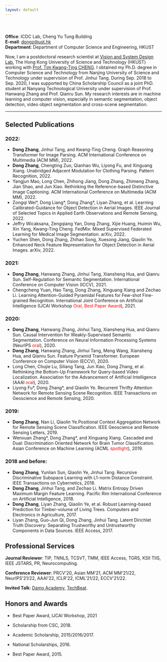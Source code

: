 ```yaml
---
layout: default
---
```

　<br/>
　<br/>
**Office**: ICDC Lab, Cheng Yu Tung Building<br/>
**E-mail**: <dongz@ust.hk><br/>
**Department**: Department of Computer Science and Engineering, HKUST

Now, I am a postdoctoral research scientist at [Vision and System Design Lab](http://vsdl.ust.hk/people.html), The Hong Kong University of Science and Technology (HKUST) working with [Prof. Tim Kwang-Ting CHENG](https://seng.hkust.edu.hk/about/people/faculty/tim-kwang-ting-cheng). I obtained my Ph.D. degree in Computer Science and Technology from Nanjing University of Science and Technology under supervision of Prof. Jinhui Tang. During Sep. 2018 to Sep. 2020, I was supported by China Scholarship Council as a joint PhD. student at Nanyang Technological University under supervision of Prof. Hanwang Zhang and Prof. Qianru Sun. My research interests are in machine learning and computer vision, especially in semantic segmentation, object detection, video object segmentation and cross-scene segmentation.

-----

## Selected Publications   
### 2022:
- **Dong Zhang**, Jinhui Tang, and Kwang-Ting Cheng. Graph Reasoning Transformer for Image Parsing. ACM International Conference on Multimedia (ACM MM), 2022.
- **Dong Zhang**, Chengting Zuo, Qianhao Wu, Liyong Fu, and Xinguang Xiang. Unabridged Adjacent Modulation for Clothing Parsing. Pattern Recognition, 2022.
- Yangjun Mao, Long Chen, Zhihong Jiang, Dong Zhang, Zhimeng Zhang, Jian Shao, and Jun Xiao. Rethinking the Reference-based Distinctive Image Captioning. ACM International Conference on Multimedia (ACM MM), 2022.
- Zongqi Wei\*, Dong Liang\*, Dong Zhang\*, Liyan Zhang, et al. Learning Calibrated-Guidance for Object Detection in Aerial Images. IEEE Journal of Selected Topics in Applied Earth Observations and Remote Sensing, 2022.
- Jeffry Wicaksana, Zengqiang Yan, Dong Zhang, Xijie Huang, Huimin Wu, Xin Yang, Kwang-Ting Cheng. FedMix: Mixed Supervised Federated Learning for Medical Image Segmentation. arXiv, 2022. 
- Yuchen Shen, Dong Zhang, Zhihao Song, Xuesong Jiang, Qiaolin Ye. Enhanced Neck Feature Representation for Object Detection in Aerial Images. arXiv, 2022.

### 2021:
- **Dong Zhang**, Hanwang Zhang, Jinhui Tang, Xiansheng Hua, and Qianru Sun. Self-Regulation for Semantic Segmentation. International Conference on Computer Vision (ICCV), 2021.
- Chengcheng Yuan, Hao Tang, Dong Zhang, Xinguang Xiang and Zechao Li. Learning Attention-Guided Pyramidal Features for Few-shot Fine-grained Recognition. International Joint Conference on Artificial Intelligence (IJCAI Workshop <font color=red>Oral, Best Paper Award</font>), 2021.

### 2020:
- **Dong Zhang**, Hanwang Zhang, Jinhui Tang, Xiansheng Hua, and Qianru Sun. Causal Intervention for Weakly-Supervised Semantic Segmentation. Conference on Neural Information Processing Systems (NeurIPS <font color=red>oral</font>), 2020.
- **Dong Zhang**, Hanwang Zhang, Jinhui Tang, Meng Wang, Xiansheng Hua, and Qianru Sun. Feature Pyramid Transformer. European Conference on Computer Vision (ECCV), 2020.
- Long Chen, Chujie Lu, Siliang Tang, Jun Xiao, Dong Zhang, et al. Rethinking the Bottom-Up Framework for Query-based Video Localization. Association for the Advancement of Artificial Intelligence (AAAI <font color=red>oral</font>), 2020. 
- Liyong Fu\*, Dong Zhang\*, and Qiaolin Ye. Recurrent Thrifty Attention Network for Remote Sensing Scene Recognition. IEEE Transactions on Geoscience and Remote Sensing, 2020.

### 2019:
- **Dong Zhang**, Nan Li, Qiaolin Ye.Positional Context Aggregation Network for Remote Sensing Scene Classification. IEEE Geoscience and Remote Sensing Letters, 2019.
- Wenxuan Zhang\*, Dong Zhang\*, and Xinguang Xiang. Cascaded and Dual: Discrimination Oriented Network for Brain Tumor Classification. Asian Conference on Machine Learning (ACML <font color=red>spotlight</font>), 2019. 

### 2018 and before:
- **Dong Zhang**, Yunlian Sun, Qiaolin Ye, Jinhui Tang. Recursive Discriminative Subspace Learning with L1-norm Distance Constraint. IEEE Transactions on Cybernetics, 2018.
- **Dong Zhang**, Jinhui Tang, and Zechao Li. Matrix Entropy Driven Maximum Margin Feature Learning. Pacific Rim International Conference on Artificial Intelligence, 2018.
- **Dong Zhang**, Liyan Zhang, Qiaolin Ye, et al. Robust Learning-based Prediction for Timber-volume of Living Trees. Computers and Electronics in Agriculture, 2017.
- Liyan Zhang, Guo-Jun Qi, Dong Zhang, Jinhui Tang. Latent Dirichlet Truth Discovery: Separating Trustworthy and Untrustworthy Components in Data Sources. IEEE Access, 2017. 

## Professional Services

**Journal Reviewer**: TIP, TNNLS, TCSVT, TMM, IEEE Access, TGRS, KSII TIIS, IEEE JSTARS, PR, Neurocomputing.

**Conference Reviewer**: PRCV'20, Asian MM'21, ACM MM'21/22, NeurIPS'21/22, AAAI'22, ICLR'22, ICML'21/22, ECCV'21/22.

**Invited Talk**: [Damo Academy](https://t.bilibili.com/464398595921845696?tab=2), [TechBeat](https://www.techbeat.net/talk-info?id=483).

## Honors and Awards

* Best Paper Award, IJCAI Workshop, 2021

* Scholarship from CSC, 2018.

* Academic Scholarship, 2015/2016/2017.

* National Scholarships, 2016.

* Best Paper Award, 2015.
